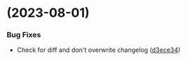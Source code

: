 #  (2023-08-01)

### Bug Fixes

* Check for diff and don't overwrite changelog ([d3ece34](https://github.com/microservicer/flutter-pipelines/commit/d3ece343507f6afc22d86d3d96fdada837ecadf7))
